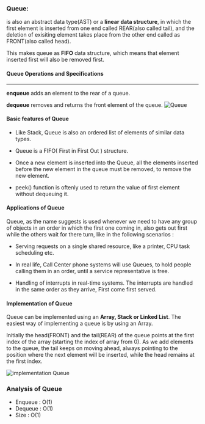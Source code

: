 ### Queue:
is also an abstract data type(AST) or a **linear data structure**, in which the first element is inserted from one end called REAR(also called tail), and the deletion of exisiting element takes place from the other end called as FRONT(also called head). 

This makes queue as **FIFO** data structure, which means that element inserted first will also be removed first.


#### Queue Operations and Specifications

---

**enqueue** adds an element to the rear of a queue.

**dequeue** removes and returns the front element of the queue.
![Queue](http://www.studytonight.com/data-structures/images/introduction-to-queue.png)


#### Basic features of Queue
- Like Stack, Queue is also an ordered list of elements of similar data types.

- Queue is a FIFO( First in First Out ) structure.

- Once a new element is inserted into the Queue, all the elements inserted before the new element in the queue must be removed, to remove the new element.

- peek() function is oftenly used to return the value of first element without dequeuing it.

#### Applications of Queue

Queue, as the name suggests is used whenever we need to have any group of objects in an order in which the first one coming in, also gets out first while the others wait for there turn, like in the following scenarios :

- Serving requests on a single shared resource, like a printer, CPU task scheduling etc.

- In real life, Call Center phone systems will use Queues, to hold people calling them in an order, until a service representative is free.

- Handling of interrupts in real-time systems. The interrupts are handled in the same order as they arrive, First come first served.


#### Implementation of Queue

Queue can be implemented using an **Array, Stack or Linked List**. The easiest way of implementing a queue is by using an Array. 

Initially the head(FRONT) and the tail(REAR) of the queue points at the first index of the array (starting the index of array from 0). As we add elements to the queue, the tail keeps on moving ahead, always pointing to the position where the next element will be inserted, while the head remains at the first index.

![implementation Queue](http://www.studytonight.com/data-structures/images/implementation-of-queue.png)

### Analysis of Queue
- Enqueue : O(1)
- Dequeue : O(1)
- Size : O(1)